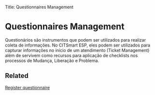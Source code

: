 Title: Questionnaires Management

# Questionnaires Management

Questionários são instrumentos que podem ser utilizados para realizar coleta de informações. No CITSmart ESP, eles podem ser utilizados para capturar informações no início de um atendimento (Ticket Management) além de servivem como recursos para aplicação de checklists nos processos de Mudança, Liberação e Problema.

## Related

[Register questionnaire][1]

[1]:/en-us/citsmart-esp-8/platform-administration/questionnaires/questionaires-management/register-questionnaire.html